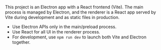 <!-- Use this file to provide workspace-specific custom instructions to Copilot. For more details, visit https://code.visualstudio.com/docs/copilot/copilot-customization#_use-a-githubcopilotinstructionsmd-file -->

This project is an Electron app with a React frontend (Vite). The main process is managed by Electron, and the renderer is a React app served by Vite during development and as static files in production.

- Use Electron APIs only in the main/preload process.
- Use React for all UI in the renderer process.
- For development, use `npm run dev` to launch both Vite and Electron together.
